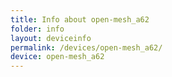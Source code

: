 ```yaml
---
title: Info about open-mesh_a62
folder: info
layout: deviceinfo
permalink: /devices/open-mesh_a62/
device: open-mesh_a62
---
```

